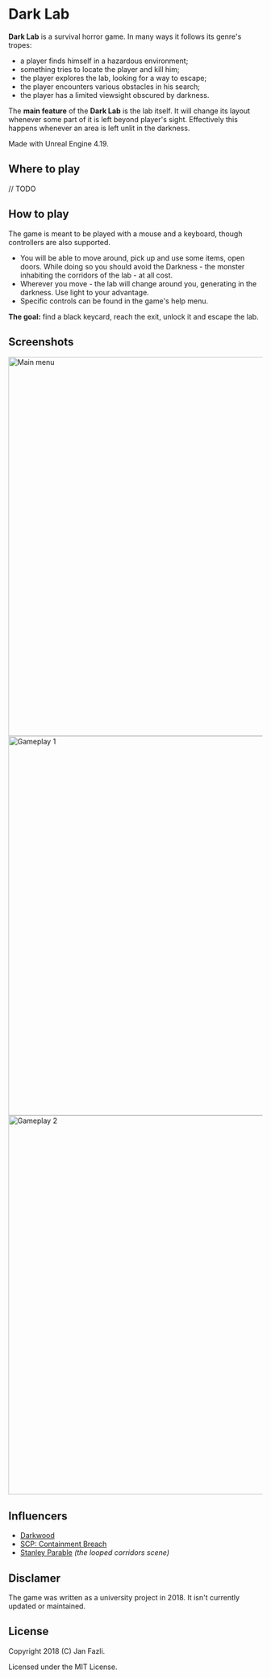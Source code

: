 # Dark Lab

**Dark Lab** is a survival horror game. In many ways it follows its genre's tropes: 
* a player finds himself in a hazardous environment;
* something tries to locate the player and kill him;
* the player explores the lab, looking for a way to escape;
* the player encounters various obstacles in his search;
* the player has a limited viewsight obscured by darkness.

The **main feature** of the **Dark Lab** is the lab itself. It will change its layout whenever some part of it is left beyond player's sight. Effectively this happens whenever an area is left unlit in the darkness.

Made with Unreal Engine 4.19.

## Where to play

// TODO

## How to play

The game is meant to be played with a mouse and a keyboard, though controllers are also supported.

* You will be able to move around, pick up and use some items, open doors. While doing so you should avoid the Darkness - the monster inhabiting the corridors of the lab - at all cost.
* Wherever you move - the lab will change around you, generating in the darkness. Use light to your advantage.
* Specific controls can be found in the game's help menu.

**The goal:** find a black keycard, reach the exit, unlock it and escape the lab.

## Screenshots

<img src="Screenshots/MainMenu.png" alt="Main menu" width="750"/>
<img src="Screenshots/Gameplay1.png" alt="Gameplay 1" width="750"/>
<img src="Screenshots/Gameplay2.png" alt="Gameplay 2" width="750"/>

## Influencers

* [Darkwood](http://www.darkwoodgame.com)
* [SCP: Containment Breach](http://www.scpcbgame.com)
* [Stanley Parable](http://www.stanleyparable.com) *(the looped corridors scene)*

## Disclamer

The game was written as a university project in 2018. It isn't currently updated or maintained.

## License

Copyright 2018 (C) Jan Fazli.

Licensed under the MIT License.
